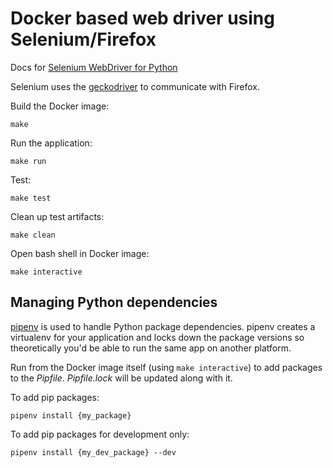 # Docker based web driver using Selenium/Firefox

Docs for [Selenium WebDriver for Python](https://selenium-python.readthedocs.io/)

Selenium uses the [geckodriver](https://github.com/mozilla/geckodriver/releases)
to communicate with Firefox.

Build the Docker image:

  `make`

Run the application:

  `make run`

Test:

  `make test`

Clean up test artifacts:

  `make clean`

Open bash shell in Docker image:

  `make interactive`

## Managing Python dependencies

[pipenv](https://github.com/kennethreitz/pipenv) is used to handle Python package
dependencies. pipenv creates a virtualenv for your application and locks down
the package versions so theoretically you'd be able to run the same app on another
platform.

Run from the Docker image itself (using `make interactive`) to add packages to
the _Pipfile_. _Pipfile.lock_ will be updated along with it.

To add pip packages:

`pipenv install {my_package}`

To add pip packages for development only:

`pipenv install {my_dev_package} --dev`

